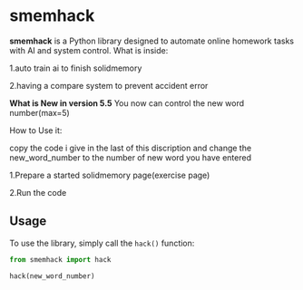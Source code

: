 # smemhack
**smemhack** is a Python library designed to automate online homework tasks with AI and system control.
What is inside:

1.auto train ai to finish solidmemory

2.having a compare system to prevent accident error

**What is New in version 5.5**
You now can control the new word number(max=5)

How to Use it:

copy the code i give in the last of this discription and change the new_word_number to the number of new word you have entered

1.Prepare a started solidmemory page(exercise page)

2.Run the code
## Usage
To use the library, simply call the `hack()` function:
```python
from smemhack import hack

hack(new_word_number)
